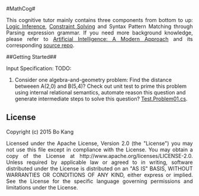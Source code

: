 #MathCog#

<p align="justify">
This cognitive tutor mainly contains three components from bottom to up: <a href="https://github.com/buptkang/CSharp.Logic">Logic Inference</a>, <a href="https://github.com/buptkang/Relation.Logic">Constraint Solving</a> and Syntax Pattern Matching through Parsing expression grammar. If you need more background knowledge, please refer to <a href="http://aima.cs.berkeley.edu/">Artificial Intelligence: A Modern Approach</a> and its corresponding <a href="https://code.google.com/p/aima-python/">source repo</a>.
</p>

##Getting Started##

Input Specification:
TODO:

1. Consider one algebra-and-geometry problem: Find the distance betweeen A(2,0) and B(5,4)? Check out unit test to prime this problem using internal relational semantics, automate reason this question and generate intermediate steps to solve this question? [Test.Problem01.cs](https://github.com/buptkang/MathCog/blob/master/MathCog/Test/Problem/Test.Problem01.cs).

## License

Copyright (c) 2015 Bo Kang
<p align="justify">
Licensed under the Apache License, Version 2.0 (the "License") you may not use this file except in compliance with the License. You may obtain a copy of the License at http://www.apache.org/licenses/LICENSE-2.0. Unless required by applicable law or agreed to in writing, software distributed under the License is distributed on an "AS IS" BASIS, WITHOUT WARRANTIES OR CONDITIONS OF ANY KIND, either express or implied. See the License for the specific language governing permissions and limitations under the License.
</p>
